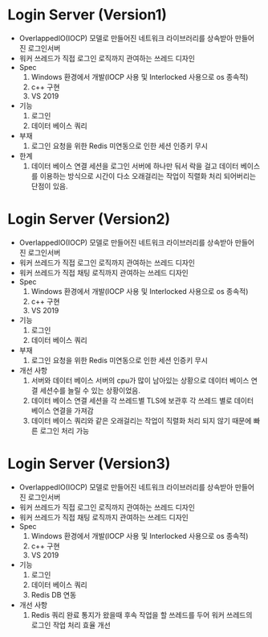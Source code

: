 # Login Server (Version1)

- OverlappedIO(IOCP) 모델로 만들어진 네트워크 라이브러리를 상속받아 만들어진 로그인서버
- 워커 쓰레드가 직접 로그인 로직까지 관여하는 쓰레드 디자인
- Spec
  1. Windows 환경에서 개발(IOCP 사용 및 Interlocked 사용으로 os 종속적)
  2. c++ 구현
  3. VS 2019
- 기능
  1. 로그인
  2. 데이터 베이스 쿼리
- 부재
  1. 로그인 요청을 위한 Redis 미연동으로 인한 세션 인증키 무시
- 한계
  1. 데이터 베이스 연결 세션을 로그인 서버에 하나만 둬서 락을 걸고 데이터 베이스를 이용하는 방식으로 시간이 다소 오래걸리는 작업이 직렬화 처리 되어버리는 단점이 있음.



# Login Server (Version2)

- OverlappedIO(IOCP) 모델로 만들어진 네트워크 라이브러리를 상속받아 만들어진 로그인서버
- 워커 쓰레드가 직접 로그인 로직까지 관여하는 쓰레드 디자인
- 워커 쓰레드가 직접 채팅 로직까지 관여하는 쓰레드 디자인
- Spec
  1. Windows 환경에서 개발(IOCP 사용 및 Interlocked 사용으로 os 종속적)
  2. c++ 구현
  3. VS 2019
- 기능
  1. 로그인
  2. 데이터 베이스 쿼리
- 부재
  1. 로그인 요청을 위한 Redis 미연동으로 인한 세션 인증키 무시
- 개선 사항
  1. 서버와 데이터 베이스 서버의 cpu가 많이 남아있는 상황으로 데이터 베이스 연결 세션수를 늘릴 수 있는 상황이었음.
  2. 데이터 베이스 연결 세션을 각 쓰레드별 TLS에 보관후 각 쓰레드 별로 데이터 베이스 연결을 가져감
  3. 데이터 베이스 쿼리와 같은 오래걸리는 작업이 직렬화 처리 되지 않기 때문에 빠른 로그인 처리 가능



# Login Server (Version3)

- OverlappedIO(IOCP) 모델로 만들어진 네트워크 라이브러리를 상속받아 만들어진 로그인서버
- 워커 쓰레드가 직접 로그인 로직까지 관여하는 쓰레드 디자인
- 워커 쓰레드가 직접 채팅 로직까지 관여하는 쓰레드 디자인
- Spec
  1. Windows 환경에서 개발(IOCP 사용 및 Interlocked 사용으로 os 종속적)
  2. c++ 구현
  3. VS 2019
- 기능
  1. 로그인
  2. 데이터 베이스 쿼리
  3. Redis DB 연동
- 개선 사항
  1. Redis 쿼리 완료 통지가 왔을때 후속 작업을 할 쓰레드를 두어 워커 쓰레드의 로그인 작업 처리 효율 개선 
